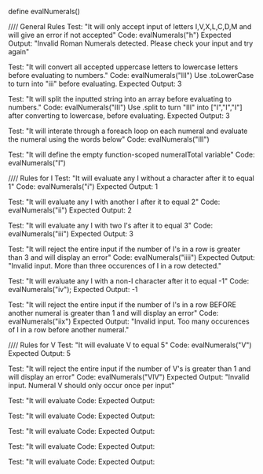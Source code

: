 define evalNumerals()

//// General Rules
Test: "It will only accept input of letters I,V,X,L,C,D,M and will give an error if not accepted"
Code: evalNumerals("h")
Expected Output: "Invalid Roman Numerals detected. Please check your input and try again"

Test: "It will convert all accepted uppercase letters to lowercase letters before evaluating to numbers."
Code: evalNumerals("III")
Use .toLowerCase to turn into "iii" before evaluating.
Expected Output: 3

Test: "It will split the inputted string into an array before evaluating to numbers."
Code: evalNumerals("III")
Use .split to turn "III" into ["I","I","I"] after converting to lowercase, before evaluating.
Expected Output: 3

Test: "It will interate through a foreach loop on each numeral and evaluate the numeral using the words below"
Code: evalNumerals("III")


Test: "It will define the empty function-scoped numeralTotal variable"
Code: evalNumerals("I")



//// Rules for I
Test: "It will evaluate any I without a character after it to equal 1"
Code: evalNumerals("i")
Expected Output: 1

Test: "It will evaluate any I with another I after it to equal 2"
Code: evalNumerals("ii")
Expected Output: 2

Test: "It will evaluate any I with two I's after it to equal 3"
Code: evalNumerals("iii")
Expected Output: 3

Test: "It will reject the entire input if the number of I's in a row is greater than 3 and will display an error"
Code: evalNumerals("iiii")
Expected Output: "Invalid input. More than three occurences of I in a row detected."

Test: "It will evaluate any I with a non-I character after it to equal -1"
Code: evalNumerals("iv");
Expected Output: -1

Test: "It will reject the entire input if the number of I's in a row BEFORE another numeral is greater than 1 and will display an error"
Code: evalNumerals("iix")
Expected Output: "Invalid input. Too many occurences of I in a row before another numeral."


//// Rules for V
Test: "It will evaluate V to equal 5"
Code: evalNumerals("V")
Expected Output: 5

Test: "It will reject the entire input if the number of V's is greater than 1 and will display an error"
Code: evalNumerals("VIV")
Expected Output: "Invalid input. Numeral V should only occur once per input"

Test: "It will evaluate 
Code:
Expected Output:

Test: "It will evaluate 
Code:
Expected Output:

Test: "It will evaluate 
Code:
Expected Output:

Test: "It will evaluate 
Code:
Expected Output:

Test: "It will evaluate 
Code:
Expected Output: